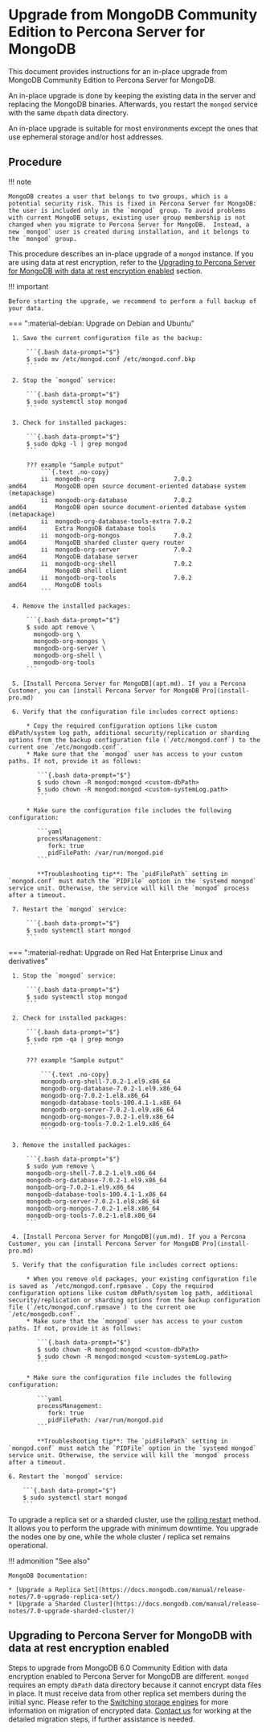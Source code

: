 # Upgrade from MongoDB Community Edition to Percona Server for MongoDB 

This document provides instructions for an in-place upgrade from MongoDB Community Edition to Percona Server for MongoDB.

An in-place upgrade is done by keeping the existing data in the server and replacing the MongoDB binaries. Afterwards, you restart the `mongod` service with the same `dbpath` data directory.

An in-place upgrade is suitable for most environments except the ones that use ephemeral storage and/or host addresses.

## Procedure

!!! note

    MongoDB creates a user that belongs to two groups, which is a potential security risk. This is fixed in Percona Server for MongoDB: the user is included only in the `mongod` group. To avoid problems with current MongoDB setups, existing user group membership is not changed when you migrate to Percona Server for MongoDB.  Instead, a new `mongod` user is created during installation, and it belongs to the `mongod` group.

This procedure describes an in-place upgrade of a `mongod` instance. If you are using data at rest encryption, refer to the [Upgrading to Percona Server for MongoDB with data at rest encryption enabled](upgrading-to-percona-server-for-mongodb-with-data-at-rest-encryption-enabled) section.

!!! important 

    Before starting the upgrade, we recommend to perform a full backup of your data.


=== ":material-debian: Upgrade on Debian and Ubuntu"

     1. Save the current configuration file as the backup:

         ```{.bash data-prompt="$"}
         $ sudo mv /etc/mongod.conf /etc/mongod.conf.bkp
         ```

     2. Stop the `mongod` service:

         ```{.bash data-prompt="$"}
         $ sudo systemctl stop mongod
         ```

     3. Check for installed packages:

         ```{.bash data-prompt="$"}
         $ sudo dpkg -l | grep mongod
         ```

         ??? example "Sample output"
             ```{.text .no-copy}
             ii  mongodb-org                      7.0.2                       amd64        MongoDB open source document-oriented database system (metapackage)
             ii  mongodb-org-database             7.0.2                       amd64        MongoDB open source document-oriented database system (metapackage)
             ii  mongodb-org-database-tools-extra 7.0.2                       amd64        Extra MongoDB database tools
             ii  mongodb-org-mongos               7.0.2                       amd64        MongoDB sharded cluster query router
             ii  mongodb-org-server               7.0.2                       amd64        MongoDB database server
             ii  mongodb-org-shell                7.0.2                       amd64        MongoDB shell client
             ii  mongodb-org-tools                7.0.2                       amd64        MongoDB tools
             ```

     4. Remove the installed packages:

         ```{.bash data-prompt="$"}
         $ sudo apt remove \
           mongodb-org \
           mongodb-org-mongos \
           mongodb-org-server \
           mongodb-org-shell \
           mongodb-org-tools
         ```

     5. [Install Percona Server for MongoDB](apt.md). If you a Percona Customer, you can [install Percona Server for MongoDB Pro](install-pro.md)

     6. Verify that the configuration file includes correct options:

         * Copy the required configuration options like custom dbPath/system log path, additional security/replication or sharding options from the backup configuration file (`/etc/mongod.conf`) to the current one `/etc/mongodb.conf`. 
         * Make sure that the `mongod` user has access to your custom paths. If not, provide it as follows:

            ```{.bash data-prompt="$"}
            $ sudo chown -R mongod:mongod <custom-dbPath>
            $ sudo chown -R mongod:mongod <custom-systemLog.path>
            ```

         * Make sure the configuration file includes the following configuration:

            ```yaml
            processManagement:
               fork: true
               pidFilePath: /var/run/mongod.pid
            ```

            **Troubleshooting tip**: The `pidFilePath` setting in `mongod.conf` must match the `PIDFile` option in the `systemd mongod` service unit. Otherwise, the service will kill the `mongod` process after a timeout.

     7. Restart the `mongod` service:

         ```{.bash data-prompt="$"}
         $ sudo systemctl start mongod
         ```

=== ":material-redhat: Upgrade on Red Hat Enterprise Linux and derivatives"

     1. Stop the `mongod` service:

         ```{.bash data-prompt="$"}
         $ sudo systemctl stop mongod
         ```

     2. Check for installed packages:

         ```{.bash data-prompt="$"}
         $ sudo rpm -qa | grep mongo
         ```

         ??? example "Sample output"

             ```{.text .no-copy}
             mongodb-org-shell-7.0.2-1.el9.x86_64
             mongodb-org-database-7.0.2-1.el9.x86_64
             mongodb-org-7.0.2-1.el8.x86_64
             mongodb-database-tools-100.4.1-1.x86_64
             mongodb-org-server-7.0.2-1.el9.x86_64
             mongodb-org-mongos-7.0.2-1.el9.x86_64
             mongodb-org-tools-7.0.2-1.el9.x86_64
             ```

     3. Remove the installed packages:

         ```{.bash data-prompt="$"}
         $ sudo yum remove \
         mongodb-org-shell-7.0.2-1.el9.x86_64
         mongodb-org-database-7.0.2-1.el9.x86_64
         mongodb-org-7.0.2-1.el9.x86_64
         mongodb-database-tools-100.4.1-1.x86_64
         mongodb-org-server-7.0.2-1.el8.x86_64
         mongodb-org-mongos-7.0.2-1.el8.x86_64
         mongodb-org-tools-7.0.2-1.el8.x86_64
         ```
     
     4. [Install Percona Server for MongoDB](yum.md). If you a Percona Customer, you can [install Percona Server for MongoDB Pro](install-pro.md)

     5. Verify that the configuration file includes correct options:

         * When you remove old packages, your existing configuration file is saved as `/etc/mongod.conf.rpmsave`. Copy the required configuration options like custom dbPath/system log path, additional security/replication or sharding options from the backup configuration file (`/etc/mongod.conf.rpmsave`) to the current one `/etc/mongodb.conf`.
         * Make sure that the `mongod` user has access to your custom paths. If not, provide it as follows:

            ```{.bash data-prompt="$"}
            $ sudo chown -R mongod:mongod <custom-dbPath>
            $ sudo chown -R mongod:mongod <custom-systemLog.path>
            ```

         * Make sure the configuration file includes the following configuration:

            ```yaml
            processManagement:
               fork: true
               pidFilePath: /var/run/mongod.pid
            ```

            **Troubleshooting tip**: The `pidFilePath` setting in `mongod.conf` must match the `PIDFile` option in the `systemd mongod` service unit. Otherwise, the service will kill the `mongod` process after a timeout.

    6. Restart the `mongod` service:

        ```{.bash data-prompt="$"}
        $ sudo systemctl start mongod
        ```

To upgrade a replica set or a sharded cluster, use the [rolling restart](../glossary.md#rolling-restart) method. It allows you to perform the upgrade with minimum downtime. You upgrade the nodes one by one, while the whole cluster / replica set remains operational.

!!! admonition "See also"

    MongoDB Documentation:

    * [Upgrade a Replica Set](https://docs.mongodb.com/manual/release-notes/7.0-upgrade-replica-set/)
    * [Upgrade a Sharded Cluster](https://docs.mongodb.com/manual/release-notes/7.0-upgrade-sharded-cluster/)

## Upgrading to Percona Server for MongoDB with data at rest encryption enabled

Steps to upgrade from MongoDB 6.0 Community Edition with data encryption enabled to Percona Server for MongoDB are different. `mongod` requires an empty `dbPath` data directory because it cannot encrypt data files in place. It must receive data from other replica set members during the initial sync. Please refer to the [Switching storage engines](../inmemory.md#switching-storage-engines) for more information on migration of encrypted data. [Contact us](https://www.percona.com/about-percona/contact#us) for working at the detailed migration steps, if further assistance is needed.

